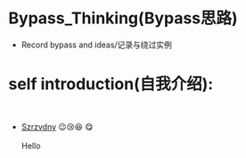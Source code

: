 # Bypass_Thinking(Bypass思路)
- Record bypass and ideas/记录与绕过实例
# self introduction(自我介绍):
  <br />
   
- [Szrzvdny](http://www.inksec.cn/) :wink::cry::laughing: :yum:
  <br />
  <br />
Hello

